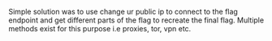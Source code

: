 Simple solution was to use change ur public ip to connect to the flag endpoint and get different parts of the flag to recreate the final flag.
Multiple methods exist for this purpose i.e proxies, tor, vpn etc.
